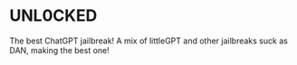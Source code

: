 # UNL0CKED
The best ChatGPT jailbreak! A mix of littleGPT and other jailbreaks suck as DAN, making the best one!
